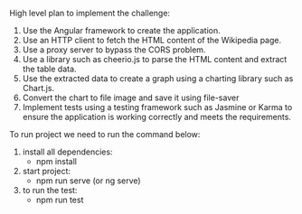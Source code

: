 High level plan to implement the challenge: 

1. Use the Angular framework to create the application.
2. Use an HTTP client to fetch the HTML content of the Wikipedia page.
3. Use a proxy server to bypass the CORS problem.
4. Use a library such as cheerio.js to parse the HTML content and extract the table data.
5. Use the extracted data to create a graph using a charting library such as Chart.js.
6. Convert the chart to file image and save it using file-saver
7. Implement tests using a testing framework such as Jasmine or Karma to ensure the application is working correctly and meets the requirements.

To run project we need to run the command below:
1. install all dependencies:
    -  npm install 
2. start project: 
    - npm run serve (or ng serve)
3. to run the test: 
    - npm run test